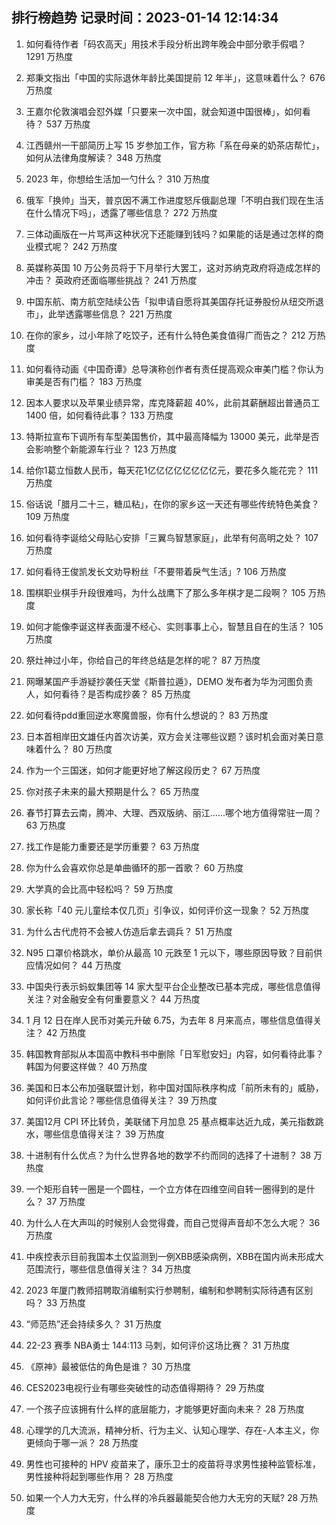 
## 排行榜趋势 记录时间：2023-01-14 12:14:34
  
  1. 如何看待作者「码农高天」用技术手段分析出跨年晚会中部分歌手假唱？ 1291 万热度
    
  2. 郑秉文指出「中国的实际退休年龄比美国提前 12 年半」，这意味着什么？ 676 万热度
    
  3. 王嘉尔伦敦演唱会怼外媒「只要来一次中国，就会知道中国很棒」，如何看待？ 537 万热度
    
  4. 江西赣州一干部简历上写 15 岁参加工作，官方称「系在母亲的奶茶店帮忙」，如何从法律角度解读？ 348 万热度
    
  5. 2023 年，你想给生活加一勺什么？ 310 万热度
    
  6. 俄军「换帅」当天，普京因不满工作进度怒斥俄副总理「不明白我们现在生活在什么情况下吗」，透露了哪些信息？ 272 万热度
    
  7. 三体动画版在一片骂声这种状况下还能赚到钱吗？如果能的话是通过怎样的商业模式呢？ 242 万热度
    
  8. 英媒称英国 10 万公务员将于下月举行大罢工，这对苏纳克政府将造成怎样的冲击？ 英政府还面临哪些挑战？ 241 万热度
    
  9. 中国东航、南方航空陆续公告「拟申请自愿将其美国存托证券股份从纽交所退市」，此举透露哪些信息？ 221 万热度
    
  10. 在你的家乡，过小年除了吃饺子，还有什么特色美食值得广而告之？ 212 万热度
    
  11. 如何看待动画《中国奇谭》总导演称创作者有责任提高观众审美门槛？你认为审美是否有门槛？ 183 万热度
    
  12. 因本人要求以及苹果业绩异常，库克降薪超 40%，此前其薪酬超出普通员工 1400 倍，如何看待此事？ 133 万热度
    
  13. 特斯拉宣布下调所有车型美国售价，其中最高降幅为 13000 美元，此举是否会影响整个新能源车行业？ 123 万热度
    
  14. 给你1葛立恒数人民币，每天花1亿亿亿亿亿亿亿亿元，要花多久能花完？ 111 万热度
    
  15. 俗话说「腊月二十三，糖瓜粘」，在你的家乡这一天还有哪些传统特色美食？ 109 万热度
    
  16. 如何看待李诞给父母贴心安排「三翼鸟智慧家庭」，此举有何高明之处？ 107 万热度
    
  17. 如何看待王俊凯发长文劝导粉丝「不要带着戾气生活」? 106 万热度
    
  18. 围棋职业棋手升段很难吗，为什么战鹰下了那么多年棋才是二段啊？ 105 万热度
    
  19. 如何才能像李诞这样表面漫不经心、实则事事上心，智慧且自在的生活？ 105 万热度
    
  20. 祭灶神过小年，你给自己的年终总结是怎样的呢？ 87 万热度
    
  21. 网曝某国产手游疑抄袭任天堂《斯普拉遁》，DEMO 发布者为华为河图负责人，如何看待？是否构成抄袭？ 85 万热度
    
  22. 如何看待pdd重回逆水寒魔兽服，你有什么想说的？ 83 万热度
    
  23. 日本首相岸田文雄任内首次访美，双方会关注哪些议题？该时机会面对美日意味着什么？ 80 万热度
    
  24. 作为一个三国迷，如何才能更好地了解这段历史？ 67 万热度
    
  25. 你对孩子未来的最大预期是什么？ 65 万热度
    
  26. 春节打算去云南，腾冲、大理、西双版纳、丽江......哪个地方值得常驻一周？ 63 万热度
    
  27. 找工作是能力重要还是学历重要？ 63 万热度
    
  28. 你为什么会喜欢你总是单曲循环的那一首歌？ 60 万热度
    
  29. 大学真的会比高中轻松吗？ 59 万热度
    
  30. 家长称「40 元儿童绘本仅几页」引争议，如何评价这一现象？ 52 万热度
    
  31. 为什么古代虎符不会被人仿造后拿去调兵？ 51 万热度
    
  32. N95 口罩价格跳水，单价从最高 10 元跌至 1 元以下，哪些原因导致？目前供应情况如何？ 44 万热度
    
  33. 中国央行表示蚂蚁集团等 14 家大型平台企业整改已基本完成，哪些信息值得关注？对金融安全有何重要意义？ 44 万热度
    
  34. 1 月 12 日在岸人民币对美元升破 6.75，为去年 8 月来高点，哪些信息值得关注？ 42 万热度
    
  35. 韩国教育部拟从本国高中教科书中删除「日军慰安妇」内容，如何看待此事？韩国为何要这样做？ 40 万热度
    
  36. 美国和日本公布加强联盟计划，称中国对国际秩序构成「前所未有的」威胁，如何评价此言论？哪些信息值得关注？ 39 万热度
    
  37. 美国12月 CPI 环比转负，美联储下月加息 25 基点概率达近九成，美元指数跳水，哪些信息值得关注？ 39 万热度
    
  38. 十进制有什么优点？为什么世界各地的数学不约而同的选择了十进制？ 38 万热度
    
  39. 一个矩形自转一圈是一个圆柱，一个立方体在四维空间自转一圈得到的是什么？ 37 万热度
    
  40. 为什么人在大声叫的时候别人会觉得聋，而自己觉得声音却不怎么大呢？ 36 万热度
    
  41. 中疾控表示目前我国本土仅监测到一例XBB感染病例，XBB在国内尚未形成大范围流行，哪些信息值得关注？ 34 万热度
    
  42. 2023 年厦门教师招聘取消编制实行参聘制，编制和参聘制实际待遇有区别吗？ 33 万热度
    
  43. “师范热”还会持续多久？ 31 万热度
    
  44. 22-23 赛季 NBA勇士 144:113 马刺，如何评价这场比赛？ 31 万热度
    
  45. 《原神》最被低估的角色是谁？ 30 万热度
    
  46. CES2023电视行业有哪些突破性的动态值得期待？ 29 万热度
    
  47. 一个孩子应该拥有什么样的底层能力，才能够更好面向未来？ 28 万热度
    
  48. 心理学的几大流派，精神分析、行为主义、认知心理学、存在-人本主义，你更倾向于哪一派？ 28 万热度
    
  49. 男性也可接种的 HPV 疫苗来了，康乐卫士的疫苗将寻求男性接种监管标准，男性接种将起到哪些作用？ 28 万热度
    
  50. 如果一个人力大无穷，什么样的冷兵器最能契合他力大无穷的天赋? 28 万热度
    